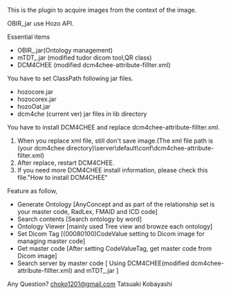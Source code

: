 This is the plugin to acquire images from the context of the image.

OBIR_jar use Hozo API.

Essential items

-   OBIR\_.jar(Ontology management)
-   mTDT\_.jar (modified tudor dicom tool,QR class)
-   DCM4CHEE (modified dcm4chee-attribute-fillter.xml)

You have to set ClassPath following jar files.

-   hozocore.jar
-   hozocorex.jar
-   hozoOat.jar
-   dcm4che (current ver) jar files in lib directory

You have to install DCM4CHEE and replace dcm4chee-attribute-fillter.xml.

1.  When you replace xml file, still don\'t save image.(The xml file
    path is (your dcm4chee
    directory)\\server\\default\\conf\\dcm4chee-attribute-filter.xml)
2.  After replace, restart DCM4CHEE.
3.  If you need more DCM4CHEE install information, please check this
    file.\"How to install DCM4CHEE\"

Feature as follow,

-   Generate Ontology \[AnyConcept and as part of the relationship set
    is your master code, RadLex, FMAID and ICD code\]
-   Search contents \[Search ontology by word\]
-   Ontology Viewer \[mainly used Tree view and browze each ontology\]
-   Set Dicom Tag \[(00080100)CodeValue setting to Dicom image for
    managing master code\]
-   Get master code \[After setting CodeValueTag, get master code from
    Dicom image\]
-   Search server by master code \[ Using DCM4CHEE(modified
    dcm4chee-attribute-fillter.xml) and mTDT\_.jar \]

Any Question? choko1201@gmail.com Tatsuaki Kobayashi
